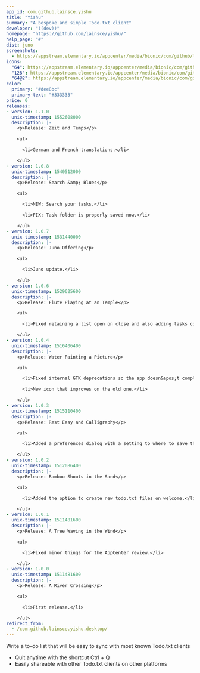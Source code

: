 ```yaml
---
app_id: com.github.lainsce.yishu
title: "Yishu"
summary: "A bespoke and simple Todo.txt client"
developer: "((dev))"
homepage: "https://github.com/lainsce/yishu/"
help_page: "#"
dist: juno
screenshots:
  - https://appstream.elementary.io/appcenter/media/bionic/com/github/lainsce.yishu/4B0AEA83BC3DCA6A84C80A4E296A4455/screenshots/image-1_orig.png
icons:
  "64": https://appstream.elementary.io/appcenter/media/bionic/com/github/lainsce.yishu/4B0AEA83BC3DCA6A84C80A4E296A4455/icons/64x64/com.github.lainsce.yishu_com.github.lainsce.yishu.png
  "128": https://appstream.elementary.io/appcenter/media/bionic/com/github/lainsce.yishu/4B0AEA83BC3DCA6A84C80A4E296A4455/icons/128x128/com.github.lainsce.yishu_com.github.lainsce.yishu.png
  "64@2": https://appstream.elementary.io/appcenter/media/bionic/com/github/lainsce.yishu/4B0AEA83BC3DCA6A84C80A4E296A4455/icons/64x64@2/com.github.lainsce.yishu_com.github.lainsce.yishu.png
color:
  primary: "#dee8bc"
  primary-text: "#333333"
price: 0
releases:
- version: 1.1.0
  unix-timestamp: 1552608000
  description: |-
    <p>Release: Zeit and Temps</p>

    <ul>

      <li>German and French translations.</li>

    </ul>
- version: 1.0.8
  unix-timestamp: 1540512000
  description: |-
    <p>Release: Search &amp; Blues</p>

    <ul>

      <li>NEW: Search your tasks.</li>

      <li>FIX: Task folder is properly saved now.</li>

    </ul>
- version: 1.0.7
  unix-timestamp: 1531440000
  description: |-
    <p>Release: Juno Offering</p>

    <ul>

      <li>Juno update.</li>

    </ul>
- version: 1.0.6
  unix-timestamp: 1529625600
  description: |-
    <p>Release: Flute Playing at an Temple</p>

    <ul>

      <li>Fixed retaining a list open on close and also adding tasks correctly to a list.</li>

    </ul>
- version: 1.0.4
  unix-timestamp: 1516406400
  description: |-
    <p>Release: Water Painting a Picture</p>

    <ul>

      <li>Fixed internal GTK deprecations so the app doesn&apos;t complain about unused things.</li>

      <li>New icon that improves on the old one.</li>

    </ul>
- version: 1.0.3
  unix-timestamp: 1515110400
  description: |-
    <p>Release: Rest Easy and Calligraphy</p>

    <ul>

      <li>Added a preferences dialog with a setting to where to save the todo.txt file.</li>

    </ul>
- version: 1.0.2
  unix-timestamp: 1512086400
  description: |-
    <p>Release: Bamboo Shoots in the Sand</p>

    <ul>

      <li>Added the option to create new todo.txt files on welcome.</li>

    </ul>
- version: 1.0.1
  unix-timestamp: 1511481600
  description: |-
    <p>Release: A Tree Waving in the Wind</p>

    <ul>

      <li>Fixed minor things for the AppCenter review.</li>

    </ul>
- version: 1.0.0
  unix-timestamp: 1511481600
  description: |-
    <p>Release: A River Crossing</p>

    <ul>

      <li>First release.</li>

    </ul>
redirect_from:
  - /com.github.lainsce.yishu.desktop/
---
```


<p>Write a to-do list that will be easy to sync with most known Todo.txt clients</p>
<ul>
  <li>Quit anytime with the shortcut Ctrl + Q</li>
  <li>Easily shareable with other Todo.txt clients on other platforms</li>
</ul>